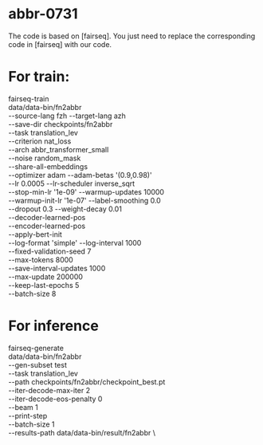 # abbr-0731
The code is based on [fairseq]. You just need to replace the corresponding code in [fairseq] with our code.

# For train:
fairseq-train \
data/data-bin/fn2abbr \
    --source-lang fzh --target-lang azh \
    --save-dir checkpoints/fn2abbr \
    --task translation_lev \
    --criterion nat_loss \
    --arch abbr_transformer_small \
    --noise random_mask \
    --share-all-embeddings \
    --optimizer adam --adam-betas '(0.9,0.98)' \
    --lr 0.0005 --lr-scheduler inverse_sqrt \
    --stop-min-lr '1e-09' --warmup-updates 10000 \
    --warmup-init-lr '1e-07' --label-smoothing 0.0 \
    --dropout 0.3 --weight-decay 0.01 \
    --decoder-learned-pos \
    --encoder-learned-pos \
    --apply-bert-init \
    --log-format 'simple' --log-interval 1000 \
    --fixed-validation-seed 7 \
    --max-tokens 8000 \
    --save-interval-updates 1000 \
    --max-update 200000 \
    --keep-last-epochs 5 \
    --batch-size 8

# For inference
fairseq-generate \
   data/data-bin/fn2abbr \
    --gen-subset test \
    --task translation_lev \
    --path checkpoints/fn2abbr/checkpoint_best.pt \
    --iter-decode-max-iter 2 \
    --iter-decode-eos-penalty 0 \
    --beam 1  \
    --print-step \
    --batch-size 1 \
    --results-path data/data-bin/result/fn2abbr \
